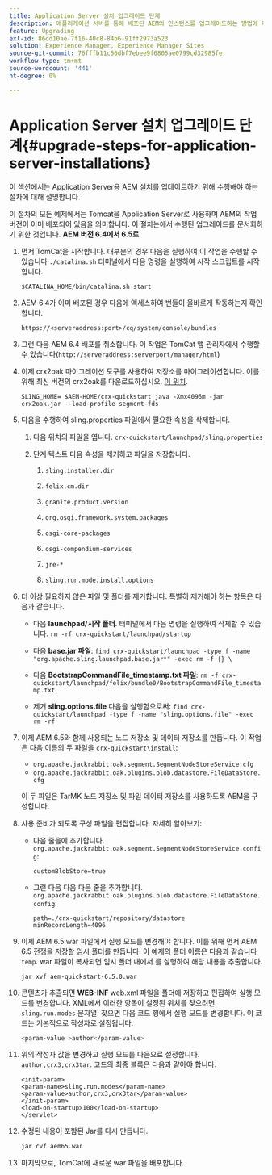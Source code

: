 ```yaml
---
title: Application Server 설치 업그레이드 단계
description: 애플리케이션 서버를 통해 배포된 AEM의 인스턴스를 업그레이드하는 방법에 대해 알아봅니다.
feature: Upgrading
exl-id: 86dd10ae-7f16-40c8-84b6-91ff2973a523
solution: Experience Manager, Experience Manager Sites
source-git-commit: 76fffb11c56dbf7ebee9f6805ae0799cd32985fe
workflow-type: tm+mt
source-wordcount: '441'
ht-degree: 0%

---
```


# Application Server 설치 업그레이드 단계{#upgrade-steps-for-application-server-installations}

이 섹션에서는 Application Server용 AEM 설치를 업데이트하기 위해 수행해야 하는 절차에 대해 설명합니다.

이 절차의 모든 예제에서는 Tomcat을 Application Server로 사용하며 AEM의 작업 버전이 이미 배포되어 있음을 의미합니다. 이 절차는에서 수행된 업그레이드를 문서화하기 위한 것입니다. **AEM 버전 6.4에서 6.5로**.

1. 먼저 TomCat을 시작합니다. 대부분의 경우 다음을 실행하여 이 작업을 수행할 수 있습니다 `./catalina.sh` 터미널에서 다음 명령을 실행하여 시작 스크립트를 시작합니다.

   ```shell
   $CATALINA_HOME/bin/catalina.sh start
   ```

1. AEM 6.4가 이미 배포된 경우 다음에 액세스하여 번들이 올바르게 작동하는지 확인합니다.

   ```shell
   https://<serveraddress:port>/cq/system/console/bundles
   ```

1. 그런 다음 AEM 6.4 배포를 취소합니다. 이 작업은 TomCat 앱 관리자에서 수행할 수 있습니다(`http://serveraddress:serverport/manager/html`)

1. 이제 crx2oak 마이그레이션 도구를 사용하여 저장소를 마이그레이션합니다. 이를 위해 최신 버전의 crx2oak를 다운로드하십시오. [이 위치](https://repo1.maven.org/maven2/com/adobe/granite/crx2oak/).

   ```shell
   SLING_HOME= $AEM-HOME/crx-quickstart java -Xmx4096m -jar crx2oak.jar --load-profile segment-fds
   ```

1. 다음을 수행하여 sling.properties 파일에서 필요한 속성을 삭제합니다.

   1. 다음 위치의 파일을 엽니다. `crx-quickstart/launchpad/sling.properties`
   1. 단계 텍스트 다음 속성을 제거하고 파일을 저장합니다.

      1. `sling.installer.dir`

      1. `felix.cm.dir`

      1. `granite.product.version`

      1. `org.osgi.framework.system.packages`

      1. `osgi-core-packages`

      1. `osgi-compendium-services`

      1. `jre-*`

      1. `sling.run.mode.install.options`

1. 더 이상 필요하지 않은 파일 및 폴더를 제거합니다. 특별히 제거해야 하는 항목은 다음과 같습니다.

   * 다음 **launchpad/시작 폴더**. 터미널에서 다음 명령을 실행하여 삭제할 수 있습니다. `rm -rf crx-quickstart/launchpad/startup`

   * 다음 **base.jar 파일**: `find crx-quickstart/launchpad -type f -name "org.apache.sling.launchpad.base.jar*" -exec rm -f {} \`

   * 다음 **BootstrapCommandFile_timestamp.txt 파일**: `rm -f crx-quickstart/launchpad/felix/bundle0/BootstrapCommandFile_timestamp.txt`

   * 제거 **sling.options.file** 다음을 실행함으로써: `find crx-quickstart/launchpad -type f -name "sling.options.file" -exec rm -rf`

1. 이제 AEM 6.5와 함께 사용되는 노드 저장소 및 데이터 저장소를 만듭니다. 이 작업은 다음 이름의 두 파일을 `crx-quickstart\install`:

   * `org.apache.jackrabbit.oak.segment.SegmentNodeStoreService.cfg`
   * `org.apache.jackrabbit.oak.plugins.blob.datastore.FileDataStore.cfg`

   이 두 파일은 TarMK 노드 저장소 및 파일 데이터 저장소를 사용하도록 AEM을 구성합니다.

1. 사용 준비가 되도록 구성 파일을 편집합니다. 자세히 알아보기:

   * 다음 줄을에 추가합니다. `org.apache.jackrabbit.oak.segment.SegmentNodeStoreService.config`:

     `customBlobStore=true`

   * 그런 다음 다음 다음 줄을 추가합니다. `org.apache.jackrabbit.oak.plugins.blob.datastore.FileDataStore.config`:

     ```
     path=./crx-quickstart/repository/datastore
     minRecordLength=4096
     ```

1. 이제 AEM 6.5 war 파일에서 실행 모드를 변경해야 합니다. 이를 위해 먼저 AEM 6.5 전쟁을 저장할 임시 폴더를 만듭니다. 이 예제의 폴더 이름은 다음과 같습니다 `temp`. war 파일이 복사되면 임시 폴더 내에서 를 실행하여 해당 내용을 추출합니다.

   ```
   jar xvf aem-quickstart-6.5.0.war
   ```

1. 콘텐츠가 추출되면 **WEB-INF** web.xml 파일을 폴더에 저장하고 편집하여 실행 모드를 변경합니다. XML에서 이러한 항목이 설정된 위치를 찾으려면 `sling.run.modes` 문자열. 찾으면 다음 코드 행에서 실행 모드를 변경합니다. 이 코드는 기본적으로 작성자로 설정됩니다.

   ```bash
   <param-value >author</param-value>
   ```

1. 위의 작성자 값을 변경하고 실행 모드를 다음으로 설정합니다. `author,crx3,crx3tar`. 코드의 최종 블록은 다음과 같아야 합니다.

   ```
   <init-param>
   <param-name>sling.run.modes</param-name>
   <param-value>author,crx3,crx3tar</param-value>
   </init-param>
   <load-on-startup>100</load-on-startup>
   </servlet>
   ```

1. 수정된 내용이 포함된 Jar를 다시 만듭니다.

   ```bash
   jar cvf aem65.war
   ```

1. 마지막으로, TomCat에 새로운 war 파일을 배포합니다.
